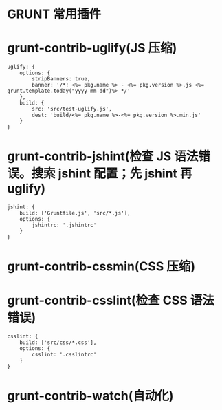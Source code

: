 GRUNT 常用插件
======

# grunt-contrib-uglify(JS 压缩)
```
uglify: {
    options: {
        stripBanners: true,
        banner: '/*! <%= pkg.name %> - <%= pkg.version %>.js <%= grunt.template.today("yyyy-mm-dd")%> */'
    },
    build: {
        src: 'src/test-uglify.js',
        dest: 'build/<%= pkg.name %>-<%= pkg.version %>.min.js'
    }
}
```

# grunt-contrib-jshint(检查 JS 语法错误。搜索 jshint 配置；先 jshint 再 uglify)
```
jshint: {
    build: ['Gruntfile.js', 'src/*.js'],
    options: {
        jshintrc: '.jshintrc'
    }
}
```

# grunt-contrib-cssmin(CSS 压缩)

# grunt-contrib-csslint(检查 CSS 语法错误)
```
csslint: {
    build: ['src/css/*.css'],
    options: {
        csslint: '.csslintrc'
    }
}
```

# grunt-contrib-watch(自动化)

